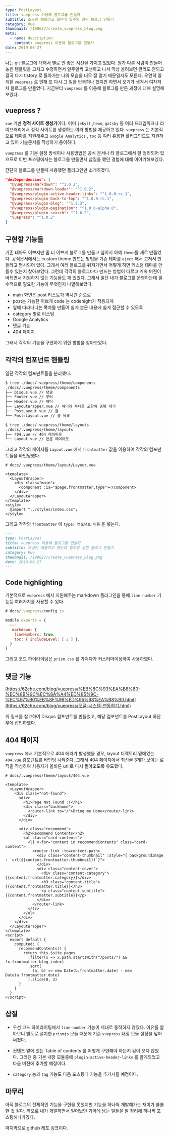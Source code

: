 ```yaml
---
type: PostLayout
title: vuepress 이용해 블로그를 만들자
subtitle: 조금만 해볼려고 했는데 일주일 걸린 블로그 만들기
category: Vue
thumbnail: /190627/create_vuepress_blog.png
meta:
  - name: description
    content: vuepress 이용해 블로그를 만들자
date: 2019-06-27
---
```




나는 git 블로그에 대해서 별로 안 좋은 시선을 가지고 있었다. 뭔가 다른 사람이 만들어 놓은 템플릿을 고치고 수정하면서 일주일씩 고생하고 나서 막상 올려보면 관리도 안되고 결국 다시 tistory 로 돌아가는 나의 모습을 너무 잘 알기 때문일지도 모른다. 우연히 알게된 `vuepress` 로 인해 또 다시 그 일을 반복하나 했지만 하면서 오기가 생겨서 여차저차 블로그를 만들었다. 지금부터 `vuepress` 를 이용해 블로그를 만든 과정에 대해 설명해보겠다.



## vuepress ?

`vue` 기반 **정적 사이트 생성기**이다. 이미 `jekyll` ,`hexo`, `gatsby` 등 여러 프레임워크나 라이브러리에서 정적 사이트를 생성하는 여러 방법을 제공하고 있다. `vuepress` 는 기본적으로 테마를 지원해주고 `Google Analytics` , `toc` 등 여러 유용한 플러그인드도 지원하고 있어 기술문서를 작성하기 용이하다.

`vuepress` 를 기본 설정 방식이나 사용방법은 공식 문서나 타 블로그에서 잘 정리되어 있으므로 이번 포스팅에서는 블로그를 만들면서 삽질을 했던 경험에 대해 이야기해보겠다.

간단히 블로그를 만들때 사용했던 플러그인만 소개하겠다.

```json
"devDependencies": {
  "@vuepress/markdown": "^1.0.2",
  "@vuepress/markdown-loader": "^1.0.2",
  "@vuepress/plugin-active-header-links": "^1.0.0-rc.1",
  "@vuepress/plugin-back-to-top": "^1.0.0-rc.1",
  "@vuepress/plugin-blog": "^1.2.3",
  "@vuepress/plugin-pagination": "^1.0.0-alpha.0",
  "@vuepress/plugin-search": "^1.0.2",
  "vuepress": "^1.0.2"
}
```



## 구현할 기능들

기존 테마도 이쁘지만 좀 더 이쁘게 블로그를 만들고 싶어서 아예 `theme`를 새로 만들었다. 공식문서에서는 custom theme  만드는 방법을 기존 테마를 `eject` 해서 고쳐서 만들라고 명시되어 있다. 그래서 여러 블로그를 뒤져가면서 어떻게 하면 커스텀 테마를 만들수 있는지 찾아보았다. 그런데 각각의 블로그마다 만드는 방법이 다르고 계속 버젼이 바뀌면서 지원하지 않는 기능들도 꽤 있었다. 그래서 일단 내가 블로그를 운영하는데 필수적으로 필요한 기능이 무엇인지 나열해보았다.  

- main 화면은 post 리스트가 역시간 순으로
- post는 가능한 이쁘게 code 는 codehight가 적용되게
- 옆에 따라다니는 목차를 만들어 쉽게 본문 내용에 쉽게 접근할 수 있도록
- category 별로 리스팅
- Google Analytics
- 댓글 기능
- 404 페이지

그래서 각각의 기능을 구현하기 위한 방법을 찾아보았다.



## 각각의 컴포넌트 핸들링

일단 각각의 컴포넌트들을 분리했다.

```bash
$ tree ./docs/.vuepress/theme/components 
./docs/.vuepress/theme/components
├── Disqus.vue // 댓글
├── Footer.vue // 푸터
├── Header.vue // 헤더
├── LayoutWrapper.vue // 헤더와 푸터를 포함해 중복 제거
├── PostLayout.vue // 글 
└── PostsLayout.vue // 글 목록
```

```bash
$ tree ./docs/.vuepress/theme/layouts 
./docs/.vuepress/theme/layouts
├── 404.vue // 404 레이아웃
└── Layout.vue // 본문 레이아웃
```



그리고 각각의 페이지를 `Layout.vue` 에서 `frontmatter` 값을 이용하여 각각의 컴포넌트들을 바인딩했다.

```vue
# docs/.vuepress/theme/layout/Layout.vue

<template>
  <LayoutWrapper>
    <div class="main">
      <component :is="$page.frontmatter.type"></component>
    </div>
  </LayoutWrapper>
</template>
<style>
  @import "../styles/index.css";
</style>
```



그리고 각각의 `frontmatter` 에 `type: 컴포넌트 이름` 을 넣는다. 

```markdown
---
type: PostLayout
title: vuepress 이용해 블로그를 만들자
subtitle: 조금만 해볼려고 했는데 일주일 걸린 블로그 만들기
category: Vue
thumbnail: /190627/create_vuepress_blog.png
date: 2019-06-27
---
```



## Code highlighting

기본적으로 `vuepress` 에서 지원해주는 markdown 플러그인을 통해  `line number` 기능등 여러가지를 사용할 수 있다. 

```js
# docs/.vuepress/config.js

module.exports = {
  ~~~
   markdown: {
    lineNumbers: true,
    toc: { includeLevel: [ 2 ] },
  }
}
```



그리고 코드 하이라이팅은 `prism.css` 를 가져다가 커스터마이징하여 사용하였다.



## 댓글 기능

[https://62che.com/blog/vuepress/%EB%8C%93%EA%B8%80-%EC%8B%9C%EC%8A%A4%ED%85%9C-%EC%97%B0%EB%8F%99%ED%95%98%EA%B8%B0.html](https://62che.com/blog/vuepress/댓글-시스템-연동하기.html) 

위 링크를 참고하여 Disqus 컴포넌트를 만들었고, 해당 컴포넌트를 PostLayout 하단부에 삽입하였다.



## 404 페이지

`vuepress` 에서 기본적으로 404 에러가 발생했을 경우, layout 디렉토리 밑에있는 `404.vue` 컴포넌트를 바인딩 시켜준다. 그래서 404 페이지에서 최신글 3개가 보이는 로직을 작성하여 사용자가 올바른 url 로 다시 돌아오도록 유도했다.

```vue
# docs/.vuepress/theme/layout/404.vue

<template>
  <LayoutWrapper>
    <div class="not-found">
      <div>
        <h1>Page Not Found :(</h1>
        <div class="backhome">
          <router-link to="/">Bring me Home</router-link>
        </div>
      </div>

      <div class="recommend">
        <h2>Recommend Contents</h2>
        <ul class="card-contents">
          <li v-for="content in recommendContents" class="card-content">
            <router-link :to=content.path>
              <div class="content-thumbnail" :style="{ backgroundImage : `url(${content.frontmatter.thumbnail})`}">
              </div>
              <div class="content-cover">
                <div class="content-category">{{content.frontmatter.category}}</div>
                <h3 class="content-title">{{content.frontmatter.title}}</h3>
                <p class="content-subtitle">{{content.frontmatter.subtitle}}</p>
              </div>
            </router-link>
          </li>
        </ul>
      </div>
    </div>
  </LayoutWrapper>
</template>
<script>
  export default {
    computed: {
      recommendContents() {
        return this.$site.pages
          .filter(x => x.path.startsWith("/posts/") && !x.frontmatter.blog_index)
          .sort(
            (a, b) => new Date(b.frontmatter.date) - new Date(a.frontmatter.date)
          ).slice(0, 3)
      }
    }
  }
</script>
```



## 삽질

- 우선 코드 하이라이팅에서 `line-number` 기능이 제대로 동작하지 않았다. 이유를 알아보니 별도로 설치한 `prismjs` 모듈 때문에 기존 `vuepress` 내장 모듈 설정을 덮어써졌다.

- 컨텐츠 옆에 있는 Table of contents 를 어떻게 구현해야 하는지 감이 오지 않았다. 그러던 중 기본 내장 모듈중에 `plugin-active-header-links` 를 알게되었고 다음 버젼에 추가할 예정이다.
- `category` 능과 `tag` 기능도 다음 포스팅때 기능을 추가시킬 예정이다.



## 마무리

아직 블로그의 전체적인 기능을 구현을 못했지만 기능을 하나씩 개발해가는 재미가 쏠쏠한 것 같다. 앞으로 내가 개발하면서 일어났던 기억에 남는 일들을 잘 정리해 하나씩 포스팅해나가겠다.

마지막으로 github 레포 링크이다. 